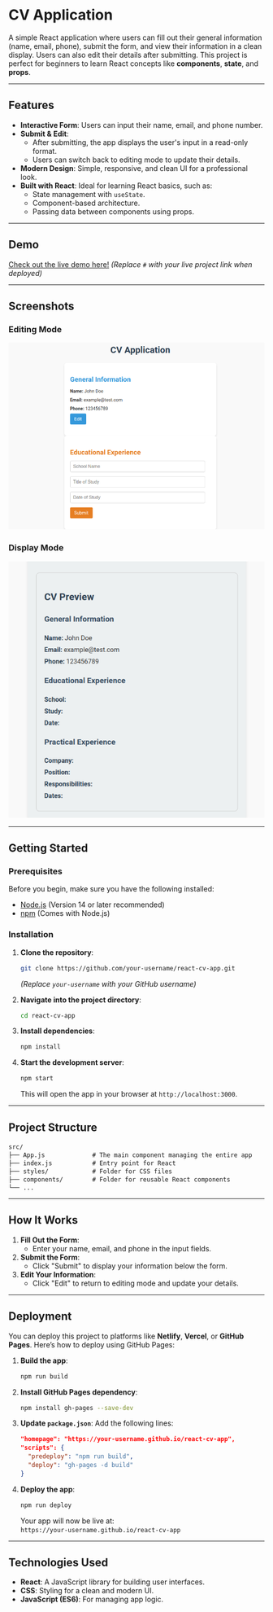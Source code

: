 # CV Application

A simple React application where users can fill out their general information (name, email, phone), submit the form, and view their information in a clean display. Users can also edit their details after submitting. This project is perfect for beginners to learn React concepts like **components**, **state**, and **props**.

---

## Features

- **Interactive Form**: Users can input their name, email, and phone number.
- **Submit & Edit**: 
  - After submitting, the app displays the user's input in a read-only format.
  - Users can switch back to editing mode to update their details.
- **Modern Design**: Simple, responsive, and clean UI for a professional look.
- **Built with React**: Ideal for learning React basics, such as:
  - State management with `useState`.
  - Component-based architecture.
  - Passing data between components using props.

---

## Demo

[Check out the live demo here!](#) *(Replace `#` with your live project link when deployed)*

---

## Screenshots

### Editing Mode
![Edit](assets/Screenshot_2024-11-30_11-39-45.png)
### Display Mode
![Display Mode Screenshot](assets/Screenshot_2024-11-30_11-40-06.png)

---

## Getting Started

### Prerequisites

Before you begin, make sure you have the following installed:

- [Node.js](https://nodejs.org/) (Version 14 or later recommended)
- [npm](https://www.npmjs.com/) (Comes with Node.js)

### Installation

1. **Clone the repository**:
   ```bash
   git clone https://github.com/your-username/react-cv-app.git
   ```
   *(Replace `your-username` with your GitHub username)*

2. **Navigate into the project directory**:
   ```bash
   cd react-cv-app
   ```

3. **Install dependencies**:
   ```bash
   npm install
   ```

4. **Start the development server**:
   ```bash
   npm start
   ```
   This will open the app in your browser at `http://localhost:3000`.

---

## Project Structure

```
src/
├── App.js             # The main component managing the entire app
├── index.js           # Entry point for React
├── styles/            # Folder for CSS files
├── components/        # Folder for reusable React components
└── ...
```

---

## How It Works

1. **Fill Out the Form**:
   - Enter your name, email, and phone in the input fields.
2. **Submit the Form**:
   - Click "Submit" to display your information below the form.
3. **Edit Your Information**:
   - Click "Edit" to return to editing mode and update your details.

---

## Deployment

You can deploy this project to platforms like **Netlify**, **Vercel**, or **GitHub Pages**. Here’s how to deploy using GitHub Pages:

1. **Build the app**:
   ```bash
   npm run build
   ```

2. **Install GitHub Pages dependency**:
   ```bash
   npm install gh-pages --save-dev
   ```

3. **Update `package.json`**:
   Add the following lines:
   ```json
   "homepage": "https://your-username.github.io/react-cv-app",
   "scripts": {
     "predeploy": "npm run build",
     "deploy": "gh-pages -d build"
   }
   ```

4. **Deploy the app**:
   ```bash
   npm run deploy
   ```

   Your app will now be live at:  
   `https://your-username.github.io/react-cv-app`

---

## Technologies Used

- **React**: A JavaScript library for building user interfaces.
- **CSS**: Styling for a clean and modern UI.
- **JavaScript (ES6)**: For managing app logic.

